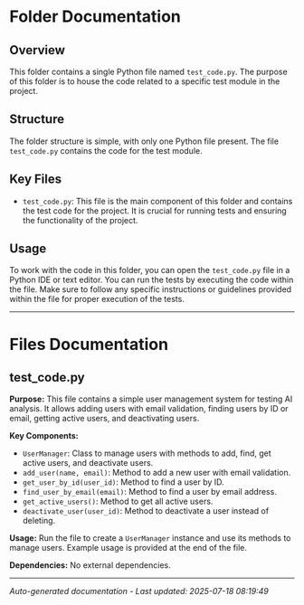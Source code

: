 # Folder Documentation

## Overview
This folder contains a single Python file named `test_code.py`. The purpose of this folder is to house the code related to a specific test module in the project.

## Structure
The folder structure is simple, with only one Python file present. The file `test_code.py` contains the code for the test module.

## Key Files
- `test_code.py`: This file is the main component of this folder and contains the test code for the project. It is crucial for running tests and ensuring the functionality of the project.

## Usage
To work with the code in this folder, you can open the `test_code.py` file in a Python IDE or text editor. You can run the tests by executing the code within the file. Make sure to follow any specific instructions or guidelines provided within the file for proper execution of the tests.

---

# Files Documentation

## test_code.py

**Purpose:** This file contains a simple user management system for testing AI analysis. It allows adding users with email validation, finding users by ID or email, getting active users, and deactivating users.

**Key Components:**
- `UserManager`: Class to manage users with methods to add, find, get active users, and deactivate users.
- `add_user(name, email)`: Method to add a new user with email validation.
- `get_user_by_id(user_id)`: Method to find a user by ID.
- `find_user_by_email(email)`: Method to find a user by email address.
- `get_active_users()`: Method to get all active users.
- `deactivate_user(user_id)`: Method to deactivate a user instead of deleting.

**Usage:** Run the file to create a `UserManager` instance and use its methods to manage users. Example usage is provided at the end of the file.

**Dependencies:** No external dependencies.

---
*Auto-generated documentation - Last updated: 2025-07-18 08:19:49*
